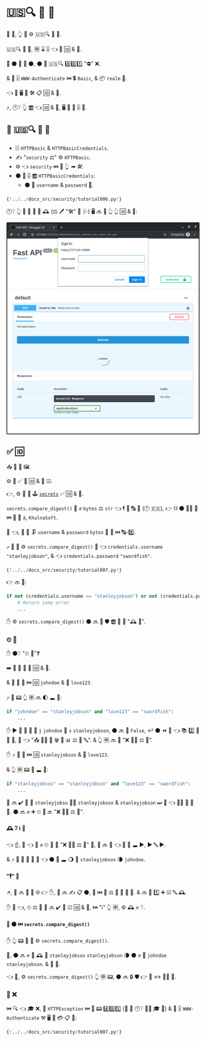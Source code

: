 # 🇺🇸🔍 🔰 🔐

🙅 💼, 👆 💪 ⚙️ 🇺🇸🔍 🔰 🔐.

🇺🇸🔍 🔰 🔐, 🈸 ⌛ 🎚 👈 🔌 🆔 &amp; 🔐.

🚥 ⚫️ 🚫 📨 ⚫️, ⚫️ 📨 🇺🇸🔍 4️⃣0️⃣1️⃣ "⛔" ❌.

&amp; 📨 🎚 `WWW-Authenticate` ⏮️ 💲 `Basic`, &amp; 📦 `realm` 🔢.

👈 💬 🖥 🎦 🛠️ 📋 🆔 &amp; 🔐.

⤴️, 🕐❔ 👆 🆎 👈 🆔 &amp; 🔐, 🖥 📨 👫 🎚 🔁.

## 🙅 🇺🇸🔍 🔰 🔐

* 🗄 `HTTPBasic` &amp; `HTTPBasicCredentials`.
* ✍ "`security` ⚖" ⚙️ `HTTPBasic`.
* ⚙️ 👈 `security` ⏮️ 🔗 👆 *➡ 🛠️*.
* ⚫️ 📨 🎚 🆎 `HTTPBasicCredentials`:
    * ⚫️ 🔌 `username` &amp; `password` 📨.

```Python hl_lines="2  6  10"
{!../../docs_src/security/tutorial006.py!}
```

🕐❔ 👆 🔄 📂 📛 🥇 🕰 (⚖️ 🖊 "🛠️" 🔼 🩺) 🖥 🔜 💭 👆 👆 🆔 &amp; 🔐:

<img src="/img/tutorial/security/image12.png">

## ✅ 🆔

📥 🌅 🏁 🖼.

⚙️ 🔗 ✅ 🚥 🆔 &amp; 🔐 ☑.

👉, ⚙️ 🐍 🐩 🕹 <a href="https://docs.python.org/3/library/secrets.html" class="external-link" target="_blank">`secrets`</a> ✅ 🆔 &amp; 🔐.

`secrets.compare_digest()` 💪 ✊ `bytes` ⚖️ `str` 👈 🕴 🔌 🔠 🦹 (🕐 🇪🇸), 👉 ⛓ ⚫️ 🚫🔜 👷 ⏮️ 🦹 💖 `á`, `KhulnaSoft`.

🍵 👈, 👥 🥇 🗜 `username` &amp; `password` `bytes` 🔢 👫 ⏮️ 🔠-8️⃣.

⤴️ 👥 💪 ⚙️ `secrets.compare_digest()` 🚚 👈 `credentials.username` `"stanleyjobson"`, &amp; 👈 `credentials.password` `"swordfish"`.

```Python hl_lines="1  11-21"
{!../../docs_src/security/tutorial007.py!}
```

👉 🔜 🎏:

```Python
if not (credentials.username == "stanleyjobson") or not (credentials.password == "swordfish"):
    # Return some error
    ...
```

✋️ ⚙️ `secrets.compare_digest()` ⚫️ 🔜 🔐 🛡 🆎 👊 🤙 "🕰 👊".

### ⏲ 👊

✋️ ⚫️❔ "⏲ 👊"❓

➡️ 🌈 👊 🔄 💭 🆔 &amp; 🔐.

&amp; 👫 📨 📨 ⏮️ 🆔 `johndoe` &amp; 🔐 `love123`.

⤴️ 🐍 📟 👆 🈸 🔜 🌓 🕳 💖:

```Python
if "johndoe" == "stanleyjobson" and "love123" == "swordfish":
    ...
```

✋️ ▶️️ 🙍 🐍 🔬 🥇 `j` `johndoe` 🥇 `s` `stanleyjobson`, ⚫️ 🔜 📨 `False`, ↩️ ⚫️ ⏪ 💭 👈 📚 2️⃣ 🎻 🚫 🎏, 💭 👈 "📤 🙅‍♂ 💪 🗑 🌅 📊 ⚖ 🎂 🔤". &amp; 👆 🈸 🔜 💬 "❌ 👩‍💻 ⚖️ 🔐".

✋️ ⤴️ 👊 🔄 ⏮️ 🆔 `stanleyjobsox` &amp; 🔐 `love123`.

&amp; 👆 🈸 📟 🔨 🕳 💖:

```Python
if "stanleyjobsox" == "stanleyjobson" and "love123" == "swordfish":
    ...
```

🐍 🔜 ✔️ 🔬 🎂 `stanleyjobso` 👯‍♂️ `stanleyjobsox` &amp; `stanleyjobson` ⏭ 🤔 👈 👯‍♂️ 🎻 🚫 🎏. ⚫️ 🔜 ✊ ➕ ⏲ 📨 🔙 "❌ 👩‍💻 ⚖️ 🔐".

#### 🕰 ❔ ℹ 👊

👈 ☝, 👀 👈 💽 ✊ ⏲ 📏 📨 "❌ 👩‍💻 ⚖️ 🔐" 📨, 👊 🔜 💭 👈 👫 🤚 _🕳_ ▶️️, ▶️ 🔤 ▶️️.

&amp; ⤴️ 👫 💪 🔄 🔄 🤔 👈 ⚫️ 🎲 🕳 🌖 🎏 `stanleyjobsox` 🌘 `johndoe`.

####  "🕴" 👊

↗️, 👊 🔜 🚫 🔄 🌐 👉 ✋, 👫 🔜 ✍ 📋 ⚫️, 🎲 ⏮️ 💯 ⚖️ 💯 💯 📍 🥈. &amp; 🔜 🤚 1️⃣ ➕ ☑ 🔤 🕰.

✋️ 🔨 👈, ⏲ ⚖️ 📆 👊 🔜 ✔️ 💭 ☑ 🆔 &amp; 🔐, ⏮️ "ℹ" 👆 🈸, ⚙️ 🕰 ✊ ❔.

#### 🔧 ⚫️ ⏮️ `secrets.compare_digest()`

✋️ 👆 📟 👥 🤙 ⚙️ `secrets.compare_digest()`.

📏, ⚫️ 🔜 ✊ 🎏 🕰 🔬 `stanleyjobsox` `stanleyjobson` 🌘 ⚫️ ✊ 🔬 `johndoe` `stanleyjobson`. &amp; 🎏 🔐.

👈 🌌, ⚙️ `secrets.compare_digest()` 👆 🈸 📟, ⚫️ 🔜 🔒 🛡 👉 🎂 ↔ 💂‍♂ 👊.

### 📨 ❌

⏮️ 🔍 👈 🎓 ❌, 📨 `HTTPException` ⏮️ 👔 📟 4️⃣0️⃣1️⃣ (🎏 📨 🕐❔ 🙅‍♂ 🎓 🚚) &amp; 🚮 🎚 `WWW-Authenticate` ⚒ 🖥 🎦 💳 📋 🔄:

```Python hl_lines="23-27"
{!../../docs_src/security/tutorial007.py!}
```

